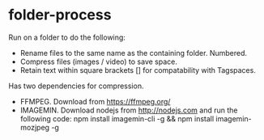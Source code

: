 # folder-process

Run on a folder to do the following:

* Rename files to the same name as the containing folder. Numbered.
* Compress files (images / video) to save space.
* Retain text within square brackets [] for compatability with Tagspaces.

Has two dependencies for compression.
* FFMPEG. Download from https://ffmpeg.org/
* IMAGEMIN. Download nodejs from http://nodejs.com and run the following code:
    npm install imagemin-cli -g && npm install imagemin-mozjpeg -g

